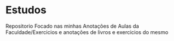 # Estudos
Repositorio Focado nas minhas Anotações de Aulas da Faculdade/Exercicios e anotações de livros e exercicios do mesmo
